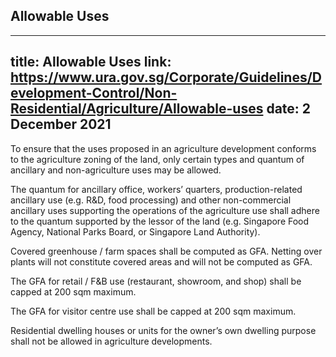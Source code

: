 
## Allowable Uses
---
title: Allowable Uses
link: https://www.ura.gov.sg/Corporate/Guidelines/Development-Control/Non-Residential/Agriculture/Allowable-uses
date: 2 December 2021
---

To ensure that the uses proposed in an agriculture development conforms to the agriculture zoning of the land, only certain types and quantum of ancillary and non-agriculture uses may be allowed.

The quantum for ancillary office, workers’ quarters, production-related ancillary use (e.g. R&D, food processing) and other non-commercial ancillary uses supporting the operations of the agriculture use shall adhere to the quantum supported by the lessor of the land (e.g. Singapore Food Agency, National Parks Board, or Singapore Land Authority).

Covered greenhouse / farm spaces shall be computed as GFA. Netting over plants will not constitute covered areas and will not be computed as GFA.

The GFA for retail / F&B use (restaurant, showroom, and shop) shall be capped at 200 sqm maximum.

The GFA for visitor centre use shall be capped at 200 sqm maximum.

Residential dwelling houses or units for the owner’s own dwelling purpose shall not be allowed in agriculture developments.
